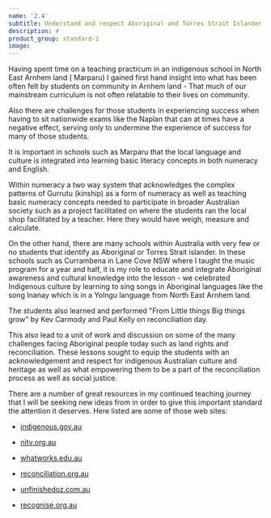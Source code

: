 ```yaml
---
name: '2.4'
subtitle: Understand and respect Aboriginal and Torres Strait Islander people to promote reconciliation between Indigenous and non-Indigenous Australians
description: #
product_group: standard-2
image:
---
```

Having spent time on a teaching practicum in an indigenous school in North East Arnhem land ( Marparu) I gained first hand insight into what has been often felt by students on community in Arnhem land  - That  much of our mainstream curriculum is not often relatable to their lives on community.

Also there are challenges for those students in experiencing success when having to sit nationwide exams like the Naplan that can at times have a negative effect, serving only to undermine the experience of success for many of those students.

It is important in schools such as Marparu that the local language and culture is integrated into learning basic literacy concepts in both numeracy and English.

Within numeracy a two way system that acknowledges the complex patterns of Gurrutu (kinship) as a form of numeracy as well as teaching basic numeracy concepts needed to participate in broader Australian society such as a project facilitated on where the students ran the local shop facilitated by a teacher. Here they would have weigh, measure and calculate.

On the other hand, there are many schools within Australia with very few or no students that identify as Aboriginal or Torres Strait islander. In these schools such as Currambena in Lane Cove NSW where I taught the music program for a year and half, it is my role to educate and integrate Aboriginal awareness and cultural knowledge into the lesson -  we celebrated Indigenous culture by learning to sing songs in Aboriginal languages like the song Inanay which is in a Yolngu language from North East Arnhem land.

The students also learned and performed "From Little things Big things grow" by Kev Carmody and Paul Kelly on reconciliation day.

This also lead to a unit of work and discussion on some of the many challenges facing Aboriginal people today such as land rights and reconciliation. These lessons sought to equip the students with an acknowledgement and respect for indigenous Australian culture and heritage as well as what empowering them to be a part of the reconciliation process as well as social justice.

There are a number of great resources in my continued teaching journey that I will be seeking new ideas from in order to give this important standard the attention it deserves. Here listed are some of those web sites:

- [indigenous.gov.au](http://www.indigenous.gov.au)

- [nitv.org.au](http://www.nitv.org.au)

- [whatworks.edu.au](http://www.whatworks.edu.au)

- [reconciliation.org.au](http://www.reconciliation.org.au)

- [unfinishedoz.com.au](http://www.unfinishedoz.com.au)

- [recognise.org.au](http://www.recognise.org.au)
